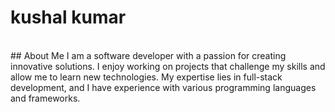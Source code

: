 # kushal kumar
<br>
## About Me
I am a software developer with a passion for creating innovative solutions. I enjoy working on projects that
challenge my skills and allow me to learn new technologies. My expertise lies in full-stack development, and I have experience with various programming languages and frameworks.